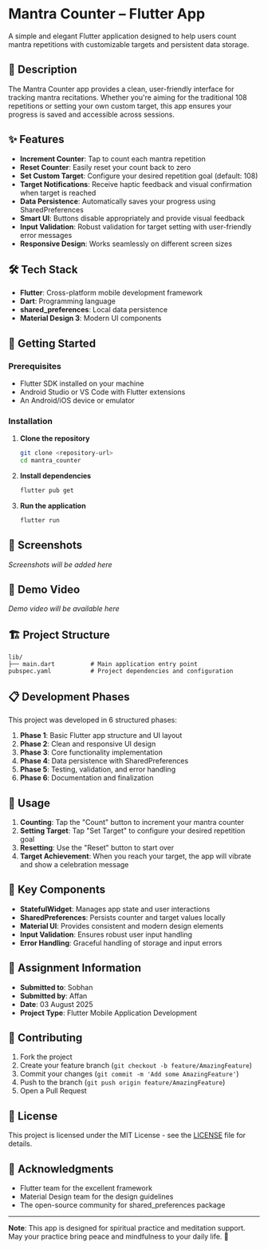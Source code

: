 # Mantra Counter – Flutter App

A simple and elegant Flutter application designed to help users count mantra repetitions with customizable targets and persistent data storage.

## 📱 Description

The Mantra Counter app provides a clean, user-friendly interface for tracking mantra recitations. Whether you're aiming for the traditional 108 repetitions or setting your own custom target, this app ensures your progress is saved and accessible across sessions.

## ✨ Features

- **Increment Counter**: Tap to count each mantra repetition
- **Reset Counter**: Easily reset your count back to zero
- **Set Custom Target**: Configure your desired repetition goal (default: 108)
- **Target Notifications**: Receive haptic feedback and visual confirmation when target is reached
- **Data Persistence**: Automatically saves your progress using SharedPreferences
- **Smart UI**: Buttons disable appropriately and provide visual feedback
- **Input Validation**: Robust validation for target setting with user-friendly error messages
- **Responsive Design**: Works seamlessly on different screen sizes

## 🛠️ Tech Stack

- **Flutter**: Cross-platform mobile development framework
- **Dart**: Programming language
- **shared_preferences**: Local data persistence
- **Material Design 3**: Modern UI components

## 🚀 Getting Started

### Prerequisites
- Flutter SDK installed on your machine
- Android Studio or VS Code with Flutter extensions
- An Android/iOS device or emulator

### Installation

1. **Clone the repository**
   ```bash
   git clone <repository-url>
   cd mantra_counter
   ```

2. **Install dependencies**
   ```bash
   flutter pub get
   ```

3. **Run the application**
   ```bash
   flutter run
   ```

## 📸 Screenshots

*Screenshots will be added here*

<!-- Add your app screenshots here -->
<!-- ![Home Screen](screenshots/home_screen.png) -->
<!-- ![Target Dialog](screenshots/target_dialog.png) -->
<!-- ![Target Reached](screenshots/target_reached.png) -->

## 🎥 Demo Video

*Demo video will be available here*

<!-- [Watch Demo Video](link-to-demo-video) -->

## 🏗️ Project Structure

```
lib/
├── main.dart          # Main application entry point
pubspec.yaml           # Project dependencies and configuration
```

## 📋 Development Phases

This project was developed in 6 structured phases:

1. **Phase 1**: Basic Flutter app structure and UI layout
2. **Phase 2**: Clean and responsive UI design
3. **Phase 3**: Core functionality implementation
4. **Phase 4**: Data persistence with SharedPreferences
5. **Phase 5**: Testing, validation, and error handling
6. **Phase 6**: Documentation and finalization

## 🎯 Usage

1. **Counting**: Tap the "Count" button to increment your mantra counter
2. **Setting Target**: Tap "Set Target" to configure your desired repetition goal
3. **Resetting**: Use the "Reset" button to start over
4. **Target Achievement**: When you reach your target, the app will vibrate and show a celebration message

## 🔧 Key Components

- **StatefulWidget**: Manages app state and user interactions
- **SharedPreferences**: Persists counter and target values locally
- **Material UI**: Provides consistent and modern design elements
- **Input Validation**: Ensures robust user input handling
- **Error Handling**: Graceful handling of storage and input errors

## 📝 Assignment Information

- **Submitted to**: Sobhan
- **Submitted by**: Affan
- **Date**: 03 August 2025
- **Project Type**: Flutter Mobile Application Development

## 🤝 Contributing

1. Fork the project
2. Create your feature branch (`git checkout -b feature/AmazingFeature`)
3. Commit your changes (`git commit -m 'Add some AmazingFeature'`)
4. Push to the branch (`git push origin feature/AmazingFeature`)
5. Open a Pull Request

## 📄 License

This project is licensed under the MIT License - see the [LICENSE](LICENSE) file for details.

## 🙏 Acknowledgments

- Flutter team for the excellent framework
- Material Design team for the design guidelines
- The open-source community for shared_preferences package

---

**Note**: This app is designed for spiritual practice and meditation support. May your practice bring peace and mindfulness to your daily life. 🙏
